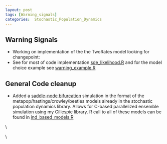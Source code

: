 ```yaml
---
layout: post
tags: [Warning_signals]
categories:  Stochastic_Population_Dynamics
---
```






 





Warning Signals
---------------

-   Working on implementation of the the TwoRates model looking for
    changepoint:
-   See for most of code implementation
    [sde\_likelihood.R](http://github.com/cboettig/structured-populations/blob/c12b986d2804c261b2126edd4c53e421446f020a/R/sde_likelihood.R "http://github.com/cboettig/structured-populations/blob/c12b986d2804c261b2126edd4c53e421446f020a/R/sde_likelihood.R")
    and for the model choice example see
    [warning\_example.R](http://github.com/cboettig/structured-populations/blob/c12b986d2804c261b2126edd4c53e421446f020a/demos/warning_example.R "http://github.com/cboettig/structured-populations/blob/c12b986d2804c261b2126edd4c53e421446f020a/demos/warning_example.R")

General Code cleanup
--------------------

-   Added a [saddle-node
    bifurcation](http://github.com/cboettig/structured-populations/blob/c12b986d2804c261b2126edd4c53e421446f020a/src/saddle_node_direct.c "http://github.com/cboettig/structured-populations/blob/c12b986d2804c261b2126edd4c53e421446f020a/src/saddle_node_direct.c")
    simulation in the format of the metapop/hastings/crowley/beetles
    models already in the stochastic population dynamics library. Allows
    for C-based parallelized ensemble simulation using my Gillespie
    library. R call to all of these models can be found in
    [ind\_based\_models.R](http://github.com/cboettig/structured-populations/blob/c12b986d2804c261b2126edd4c53e421446f020a/R/ind_based_models.R "http://github.com/cboettig/structured-populations/blob/c12b986d2804c261b2126edd4c53e421446f020a/R/ind_based_models.R")

\

\


